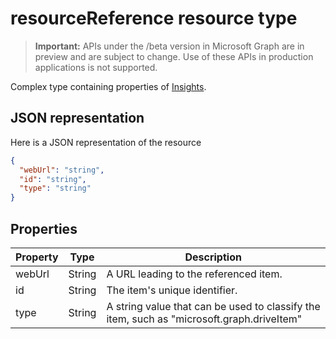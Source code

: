 # resourceReference resource type

> **Important:** APIs under the /beta version in Microsoft Graph are in preview and are subject to change. Use of these APIs in production applications is not supported.

Complex type containing properties of [Insights](insights.md).

## JSON representation

Here is a JSON representation of the resource

```json
{
  "webUrl": "string",
  "id": "string",
  "type": "string"
}
```

## Properties

| Property      | Type      | Description  |
| ------------- |-----------| -------------|
| webUrl      	| String	| A URL leading to the referenced item. |
| id     		| String    | The item's unique identifier.           |
| type 			| String   	| A string value that can be used to classify the item, such as "microsoft.graph.driveItem" |